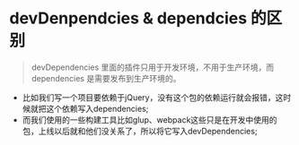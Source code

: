 # devDenpendcies & dependcies 的区别

> devDependencies  里面的插件只用于开发环境，不用于生产环境，而 dependencies  是需要发布到生产环境的。

* 比如我们写一个项目要依赖于jQuery，没有这个包的依赖运行就会报错，这时候就把这个依赖写入dependencies;
* 而我们使用的一些构建工具比如glup、webpack这些只是在开发中使用的包，上线以后就和他们没关系了，所以将它写入devDependencies;
